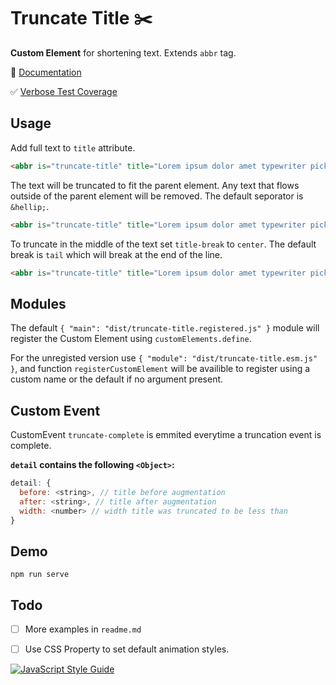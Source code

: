 # Truncate Title :scissors:

**Custom Element** for shortening text. Extends `abbr` tag.

:book: [Documentation](https://github.com/TravisMullen/truncate-title/blob/master/documentation.md)

:white_check_mark: [Verbose Test Coverage](https://github.com/TravisMullen/truncate-title/blob/master/test/truncate-title.spec.js)

## Usage

Add full text to `title` attribute.

```html
<abbr is="truncate-title" title="Lorem ipsum dolor amet typewriter pickled iPhone hella occupy neutra tattooed vinyl drinking vinegar ennui."></abbr>
```

The text will be truncated to fit the parent element. Any text that flows outside of the parent element will be removed. The default seporator is `&hellip;`. 

```html
<abbr is="truncate-title" title="Lorem ipsum dolor amet typewriter pickled iPhone hella occupy neutra tattooed vinyl drinking vinegar ennui.">Medium Lorem ipsum dolor amet typewriter pickled iPho …</abbr>
```
To truncate in the middle of the text set `title-break` to `center`. The default break is `tail` which will break at the end of the line.

```html
<abbr is="truncate-title" title="Lorem ipsum dolor amet typewriter pickled iPhone hella occupy neutra tattooed vinyl drinking vinegar ennui." title-break="tail">Medium Lorem ipsum dolor a … yl drinking vinegar ennui.</abbr>
```

## Modules

The default `{ "main": "dist/truncate-title.registered.js" }` module will register the Custom Element using `customElements.define`.

For the unregisted version use `{ "module": "dist/truncate-title.esm.js" }`, and function `registerCustomElement` will be availible to register using a custom name or the default if no argument present.

## Custom Event

CustomEvent `truncate-complete` is emmited everytime a truncation event is complete. 

**`detail` contains the following `<Object>`:**
```js
detail: { 
  before: <string>, // title before augmentation
  after: <string>, // title after augmentation
  width: <number> // width title was truncated to be less than
}
```

## Demo

`npm run serve`


## Todo

- [ ] More examples in `readme.md`
- [ ] Use CSS Property to set default animation styles.



[![JavaScript Style Guide](https://cdn.rawgit.com/standard/standard/master/badge.svg)](https://github.com/standard/standard)
